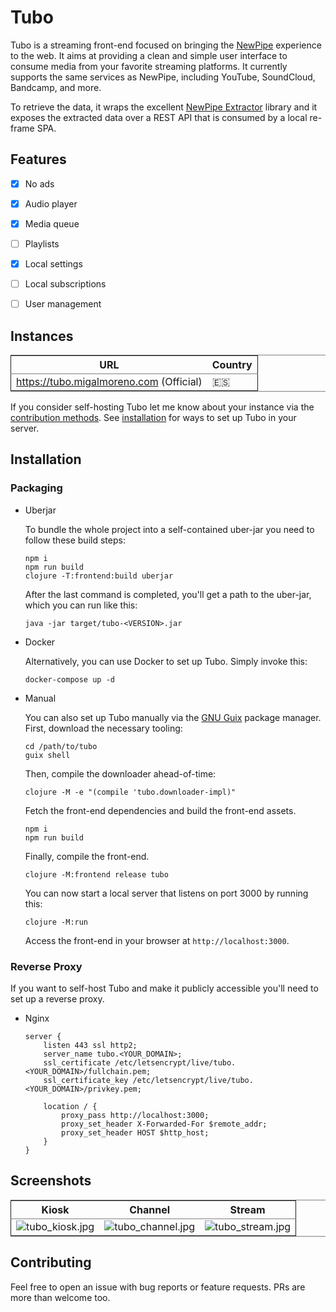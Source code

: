 

# Tubo

Tubo is a streaming front-end focused on bringing the [NewPipe](https://github.com/TeamNewPipe/NewPipe) experience to the web. It aims at providing a clean and simple user interface to consume media from your favorite streaming platforms. It currently supports the same services as NewPipe, including YouTube, SoundCloud, Bandcamp, and more.  

To retrieve the data, it wraps the excellent [NewPipe Extractor](https://github.com/TeamNewPipe/NewPipeExtractor) library and it exposes the extracted data over a REST API that is consumed by a local re-frame SPA.  


## Features

-   [X] No ads
-   [X] Audio player
-   [X] Media queue
-   [ ] Playlists
-   [X] Local settings
-   [ ] Local subscriptions
-   [ ] User management


## Instances

<table border="2" cellspacing="0" cellpadding="6" rules="groups" frame="hsides">


<colgroup>
<col  class="org-left" />

<col  class="org-left" />
</colgroup>
<thead>
<tr>
<th scope="col" class="org-left">URL</th>
<th scope="col" class="org-left">Country</th>
</tr>
</thead>

<tbody>
<tr>
<td class="org-left"><a href="https://tubo.migalmoreno.com">https://tubo.migalmoreno.com</a> (Official)</td>
<td class="org-left">🇪🇸</td>
</tr>
</tbody>
</table>

If you consider self-hosting Tubo let me know about your instance via the [contribution methods](#org7e7911e). See [installation](#org0916606) for ways to set up Tubo in your server.  


## Installation


### Packaging

-   Uberjar

    To bundle the whole project into a self-contained uber-jar you need to follow these build steps:  
    
        npm i
        npm run build
        clojure -T:frontend:build uberjar
    
    After the last command is completed, you'll get a path to the uber-jar, which you can run like this:  
    
        java -jar target/tubo-<VERSION>.jar

-   Docker

    Alternatively, you can use Docker to set up Tubo. Simply invoke this:  
    
        docker-compose up -d

-   Manual

    You can also set up Tubo manually via the [GNU Guix](https://guix.gnu.org/) package manager. First, download the necessary tooling:  
    
        cd /path/to/tubo
        guix shell
    
    Then, compile the downloader ahead-of-time:  
    
        clojure -M -e "(compile 'tubo.downloader-impl)"
    
    Fetch the front-end dependencies and build the front-end assets.  
    
        npm i
        npm run build
    
    Finally, compile the front-end.  
    
        clojure -M:frontend release tubo
    
    You can now start a local server that listens on port 3000 by running this:  
    
        clojure -M:run
    
    Access the front-end in your browser at `http://localhost:3000`.  


### Reverse Proxy

If you want to self-host Tubo and make it publicly accessible you'll need to set up a reverse proxy.  

-   Nginx

        server {
            listen 443 ssl http2;
            server_name tubo.<YOUR_DOMAIN>;
            ssl_certificate /etc/letsencrypt/live/tubo.<YOUR_DOMAIN>/fullchain.pem;
            ssl_certificate_key /etc/letsencrypt/live/tubo.<YOUR_DOMAIN>/privkey.pem;
        
            location / {
                proxy_pass http://localhost:3000;
                proxy_set_header X-Forwarded-For $remote_addr;
                proxy_set_header HOST $http_host;
            }
        }


## Screenshots

<table border="2" cellspacing="0" cellpadding="6" rules="groups" frame="hsides">


<colgroup>
<col  class="org-left" />

<col  class="org-left" />

<col  class="org-left" />
</colgroup>
<thead>
<tr>
<th scope="col" class="org-left">Kiosk</th>
<th scope="col" class="org-left">Channel</th>
<th scope="col" class="org-left">Stream</th>
</tr>
</thead>

<tbody>
<tr>
<td class="org-left"><img src="https://files.migalmoreno.com/tubo_kiosk.jpg" alt="tubo_kiosk.jpg" /></td>
<td class="org-left"><img src="https://files.migalmoreno.com/tubo_channel.jpg" alt="tubo_channel.jpg" /></td>
<td class="org-left"><img src="https://files.migalmoreno.com/tubo_stream.jpg" alt="tubo_stream.jpg" /></td>
</tr>
</tbody>
</table>


## Contributing

Feel free to open an issue with bug reports or feature requests. PRs are more than welcome too.  

